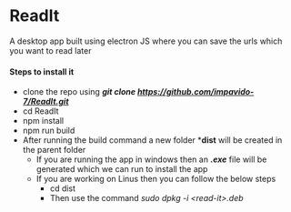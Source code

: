# ReadIt
A desktop app built using electron JS where you can save the urls which you want to read later

#### Steps to install it
+ clone the repo using ***git clone https://github.com/impavido-7/ReadIt.git***
+ cd ReadIt
+ npm install
+ npm run build
+ After running the build command a new folder ***dist** will be created in the parent folder
  + If you are running the app in windows then an ***.exe*** file will be generated which we can run to install the app
  + If you are working on Linus then you can follow the below steps
    + cd dist
    + Then use the command *sudo dpkg -i <_read-it_>.deb*
 
